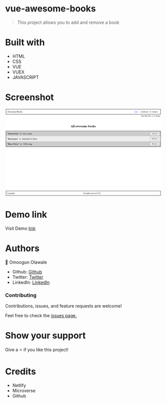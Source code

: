 # vue-awesome-books

> This project allows you to add and remove a book
# Built with 

- HTML
- CSS
- VUE
- VUEX
- JAVASCRIPT
# Screenshot
![screenshot](https://github.com/olawale-o/vue-awesome-books/blob/main/src/assets/screenshot.png?raw=true")

# Demo link
Visit Demo [link](https://vue-awesome-books.netlify.app)
# Authors
:bust_in_silhouette: Omoogun Olawale

- Github: [Github](https://github.com/olawale-o)
- Twitter: [Twitter](https://twitter.com/ibreaktherules)
- LinkedIn: [LinkedIn](https://www.linkedin.com/in/olawale-omoogun-330a051b1/)

### Contributing
Contributions, issues, and feature requests are welcome!

Feel free to check the [issues page.](https://github.com/olawale-o/vue-awesome-books/issues)

# Show your support
Give a :star: if you like this project!

# Credits
- Netlify
- Microverse
- Github